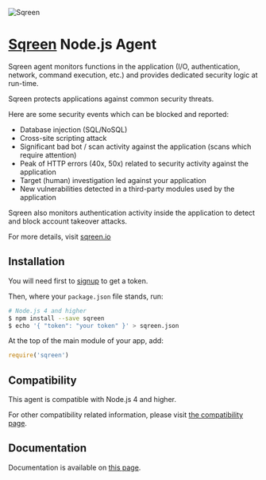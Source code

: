 ![Sqreen](https://s3-eu-west-1.amazonaws.com/sqreen-assets/npm/20171113/sqreen_horizontal_250.png)

# [Sqreen](https://www.sqreen.io/) Node.js Agent

Sqreen agent monitors functions in the application (I/O, authentication, network, command execution, etc.) and provides dedicated security logic at run-time.

Sqreen protects applications against common security threats.

Here are some security events which can be blocked and reported:
* Database injection (SQL/NoSQL)
* Cross-site scripting attack
* Significant bad bot / scan activity against the application (scans which require attention)
* Peak of HTTP errors (40x, 50x) related to security activity against the application
* Target (human) investigation led against your application
* New vulnerabilities detected in a third-party modules used by the application

Sqreen also monitors authentication activity inside the application to detect and block account takeover attacks.

For more details, visit [sqreen.io](https://www.sqreen.io/)

## Installation

You will need first to [signup](https://my.sqreen.io/signup) to get a token.

Then, where your `package.json` file stands, run:

```sh
# Node.js 4 and higher
$ npm install --save sqreen
$ echo '{ "token": "your token" }' > sqreen.json
```

At the top of the main module of your app, add:
```js
require('sqreen')
```

## Compatibility

This agent is compatible with Node.js 4 and higher.

For other compatibility related information, please visit [the compatibility page](https://doc.sqreen.io/docs/nodejs-agent-compatibility).

## Documentation

Documentation is available on [this page](https://doc.sqreen.io/docs/what-is-sqreen).
